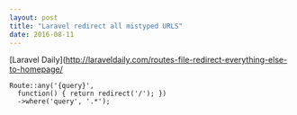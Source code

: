 ```yaml
---
layout: post
title: "Laravel redirect all mistyped URLS"
date: 2016-08-11
---
```


[Laravel Daily](http://laraveldaily.com/routes-file-redirect-everything-else-to-homepage/



```
Route::any('{query}', 
  function() { return redirect('/'); })
  ->where('query', '.*');
  ```
